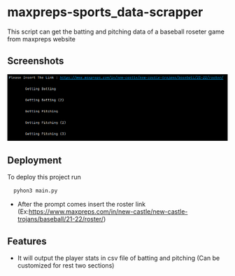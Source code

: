 # maxpreps-sports_data-scrapper
This script can get the batting and pitching data of a baseball roseter game from maxpreps website



## Screenshots

![App Screenshot](https://github.com/DeepProgram/maxpreps-sports_data-scrapper/raw/main/Screenshot_20220809_221322.png)


## Deployment

To deploy this project run

```bash
  pyhon3 main.py
```
- After the prompt comes insert the roster link (Ex:https://www.maxpreps.com/in/new-castle/new-castle-trojans/baseball/21-22/roster/)

## Features

- It will output the player stats in csv file of batting and pitching (Can be customized for rest two sections)


